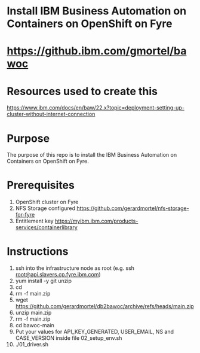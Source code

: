 # Install IBM Business Automation on Containers on OpenShift on Fyre
# https://github.ibm.com/gmortel/bawoc

# Resources used to create this
https://www.ibm.com/docs/en/baw/22.x?topic=deployment-setting-up-cluster-without-internet-connection

# Purpose
The purpose of this repo is to install the IBM Business Automation on Containers on OpenShift on Fyre.

# Prerequisites
1. OpenShift cluster on Fyre
2. NFS Storage configured https://github.com/gerardmortel/nfs-storage-for-fyre
3. Entitlement key https://myibm.ibm.com/products-services/containerlibrary

# Instructions
1. ssh into the infrastructure node as root (e.g. ssh root@api.slavers.cp.fyre.ibm.com)
2. yum install -y git unzip
3. cd
4. rm -f main.zip
5. wget https://github.com/gerardmortel/db2bawoc/archive/refs/heads/main.zip
6. unzip main.zip
7. rm -f main.zip
8. cd bawoc-main
9. Put your values for API_KEY_GENERATED, USER_EMAIL, NS and CASE_VERSION inside file 02_setup_env.sh
10. ./01_driver.sh
